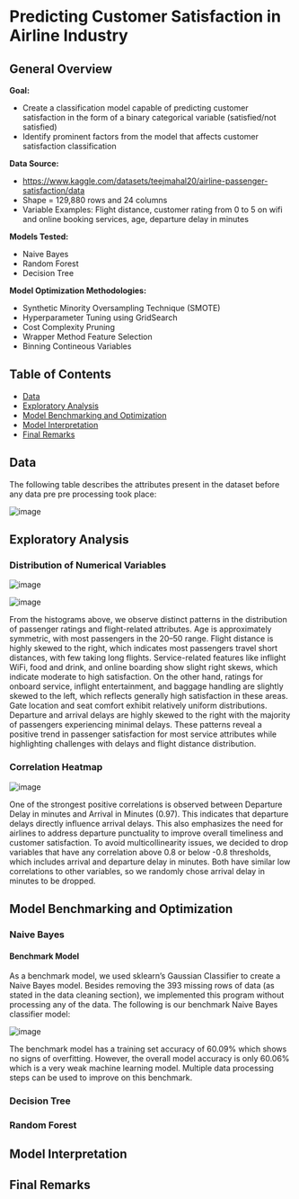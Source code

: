 #  Predicting Customer Satisfaction in Airline Industry


## General Overview
**Goal:**
- Create a classification model capable of predicting customer satisfaction in the form of a binary categorical variable (satisfied/not satisfied)
- Identify prominent factors from the model that affects customer satisfaction classification

**Data Source:**
- https://www.kaggle.com/datasets/teejmahal20/airline-passenger-satisfaction/data
- Shape = 129,880 rows and 24 columns
- Variable Examples: Flight distance, customer rating from 0 to 5 on wifi and online booking services, age, departure delay in minutes

**Models Tested:**
- Naive Bayes
- Random Forest
- Decision Tree

**Model Optimization Methodologies:**
- Synthetic Minority Oversampling Technique (SMOTE)
- Hyperparameter Tuning using GridSearch
- Cost Complexity Pruning
- Wrapper Method Feature Selection
- Binning Contineous Variables


## Table of Contents 
- [Data](#data)
- [Exploratory Analysis](#exploratory-analysis)
- [Model Benchmarking and Optimization](#model-benchmarking-and-optimization)
- [Model Interpretation](#model-interpretation)
- [Final Remarks](#final-remarks)

## Data

The following table describes the attributes present in the dataset before any data pre pre processing took place:

![image](https://github.com/user-attachments/assets/6577ddc0-0bab-467c-8755-716d753598c8)


## Exploratory Analysis

### Distribution of Numerical Variables
![image](https://github.com/user-attachments/assets/86a391d8-74c5-4bef-b2b7-95e1cafff50e)

![image](https://github.com/user-attachments/assets/70aa39fb-c7a8-4bf7-8b85-32a187b5e706)

From the histograms above, we observe distinct patterns in the distribution of passenger ratings and flight-related attributes. Age is approximately symmetric, with most passengers in the 20–50 range. Flight distance is highly skewed to the right, which indicates most passengers travel short distances, with few taking long flights. Service-related features like inflight WiFi, food and drink, and online boarding show slight right skews, which indicate moderate to high satisfaction. On the other hand, ratings for onboard service, inflight entertainment, and baggage handling are slightly skewed to the left, which reflects generally high satisfaction in these areas. Gate location and seat comfort exhibit relatively uniform distributions. Departure and arrival delays are highly skewed to the right with the majority of passengers experiencing minimal delays. These patterns reveal a positive trend in passenger satisfaction for most service attributes while highlighting challenges with delays and flight distance distribution.

### Correlation Heatmap
![image](https://github.com/user-attachments/assets/cbe9e89a-c86b-4b2e-863a-59d70a2f65b2)

One of the strongest positive correlations is observed between Departure Delay in minutes and Arrival in Minutes (0.97). This indicates that departure delays directly influence arrival delays. This also emphasizes the need for airlines to address departure punctuality to improve overall timeliness and customer satisfaction. To avoid multicollinearity issues, we decided to drop variables that have any correlation above 0.8 or below -0.8 thresholds, which includes arrival and departure delay in minutes. Both have similar low correlations to other variables, so we randomly chose arrival delay in minutes to be dropped.

## Model Benchmarking and Optimization
### Naive Bayes
#### Benchmark Model
As a benchmark model, we used sklearn’s Gaussian Classifier to create a Naive Bayes model. Besides removing the 393 missing rows of data (as stated in the data cleaning section), we implemented this program without processing any of the data. The following is our benchmark Naive Bayes classifier model: 

![image](https://github.com/user-attachments/assets/867f2380-7b7f-46bd-8b6d-c8e56f0e86c2)

The benchmark model has a training set accuracy of 60.09% which shows no signs of overfitting. However, the overall model accuracy is only 60.06% which is a very weak machine learning model. Multiple data processing steps can be used to improve on this benchmark. 



### Decision Tree


### Random Forest

## Model Interpretation


## Final Remarks









